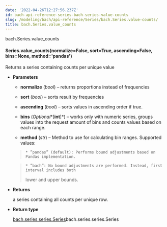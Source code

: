 ```yaml
---
date: '2022-04-26T12:27:56.237Z'
id: bach-api-reference-series-bach-series-value-counts
slug: /modeling/bach/api-reference/Series/bach.Series.value-counts/
title: bach.Series.value_counts
---
```


bach.Series.value_counts


#### Series.value_counts(normalize=False, sort=True, ascending=False, bins=None, method='pandas')
Returns a series containing counts per unique value


* **Parameters**

    
    * **normalize** (*bool*) – returns proportions instead of frequencies


    * **sort** (*bool*) – sorts result by frequencies


    * **ascending** (*bool*) – sorts values in ascending order if true.


    * **bins** (*Optional**[**int**]*) – works only with numeric series, groups values into the request amount of bins
    and counts values based on each range.


    * **method** (*str*) – Method to use for calculating bin ranges.
    Supported values:

    > 
    >     * ”pandas” (default): Performs bound adjustments based on Pandas implementation.


    >     * ”bach”: No bound adjustments are performed. Instead, first interval includes both
    > lower and upper bounds.




* **Returns**

    a series containing all counts per unique row.



* **Return type**

    [bach.series.series.Series](#bach.Series)bach.series.series.Series


<!-- !! processed by numpydoc !! -->
